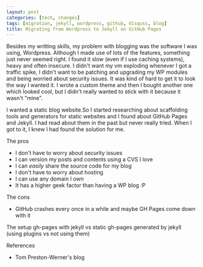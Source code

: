```yaml
---
layout: post
categories: [tech, changes]
tags: [migration, jekyll, wordpress, github, disquss, blog]
title: Migrating from Wordpress to Jekyll on GitHub Pages
---
```

Besides my writting skills, my problem with blogging was the software I was using, Wordpress. Although I made use of
lots of the features, something just never seemed right. I found it slow (even if I use caching systems), heavy and
often insecure. I didn't want my vm exploding whenever I got a traffic spike, I didn't want to be patching and upgrading
my WP modules and being worried about security issues. It was kind of hard to get it to look the way I wanted it. I
wrote a custom theme and then I bought another one which looked cool, but I didn't really wanted to stick with
it because it wasn't "mine".

I wanted a static blog website.So I started researching about scaffolding tools and generators for static websites and
I found about GitHub Pages and Jekyll. I had read about them in the past but never really tried. When I got to it,
I knew I had found the solution for me.

The pros

 * I don't have to worry about security issues
 * I can version my posts and contents using a CVS I love
 * I can _easily_ share the source code for my blog
 * I don't have to worry about hosting
 * I can use any domain I own
 * It has a higher geek factor than having a WP blog :P

The cons

 * GitHub crashes every once in a while and maybe GH Pages come down with it

The setup
 gh-pages with jekyll vs static gh-pages generated by jekyll (using plugins vs not using them)

References

 * Tom Preston-Werner's blog
